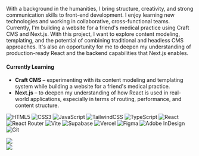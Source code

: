 With a background in the humanities, I bring structure, creativity, and strong communication skills to front-end development. I enjoy learning new technologies and working in collaborative, cross-functional teams. Currently, I'm building a website for a friend's medical practice using Craft CMS and Next.js. With this project, I want to explore content modeling, templating, and the potential of combining traditional and headless CMS approaches. It's also an opportunity for me to deepen my understanding of production-ready React and the backend capabilities that Next.js enables.

#### Currently Learning

- **Craft CMS** – experimenting with its content modeling and templating system while building a website for a friend's medical practice.
- **Next.js** – to deepen my understanding of how React is used in real-world applications, especially in terms of routing, performance, and content structure.


![HTML5](https://img.shields.io/badge/html5-%23E34F26.svg?style=for-the-badge&logo=html5&logoColor=white) ![CSS3](https://img.shields.io/badge/css3-%231572B6.svg?style=for-the-badge&logo=css3&logoColor=white) ![JavaScript](https://img.shields.io/badge/javascript-%23323330.svg?style=for-the-badge&logo=javascript&logoColor=%23F7DF1E) ![TailwindCSS](https://img.shields.io/badge/tailwindcss-%2338B2AC.svg?style=for-the-badge&logo=tailwind-css&logoColor=white) ![TypeScript](https://img.shields.io/badge/typescript-%23007ACC.svg?style=for-the-badge&logo=typescript&logoColor=white) ![React](https://img.shields.io/badge/react-%2320232a.svg?style=for-the-badge&logo=react&logoColor=%2361DAFB) ![React Router](https://img.shields.io/badge/React_Router-CA4245?style=for-the-badge&logo=react-router&logoColor=white) ![Vite](https://img.shields.io/badge/vite-%23646CFF.svg?style=for-the-badge&logo=vite&logoColor=white) ![Supabase](https://img.shields.io/badge/Supabase-3ECF8E?style=for-the-badge&logo=supabase&logoColor=white) ![Vercel](https://img.shields.io/badge/vercel-%23000000.svg?style=for-the-badge&logo=vercel&logoColor=white) ![Figma](https://img.shields.io/badge/figma-%23F24E1E.svg?style=for-the-badge&logo=figma&logoColor=white) ![Adobe InDesign](https://img.shields.io/badge/Adobe%20InDesign-49021F?style=for-the-badge&logo=adobeindesign&logoColor=FF3366) ![Git](https://img.shields.io/badge/git-%23F05033.svg?style=for-the-badge&logo=git&logoColor=white)

![](https://github-readme-stats-six-liard-71.vercel.app/api/?username=ninjagrrrl&theme=gotham&hide_border=true)<br/>
![](https://github-readme-stats-six-liard-71.vercel.app/api/top-langs/?username=ninjagrrrl&theme=gotham&hide_border=true&include_all_commits=true&count_private=true&layout=compact)

